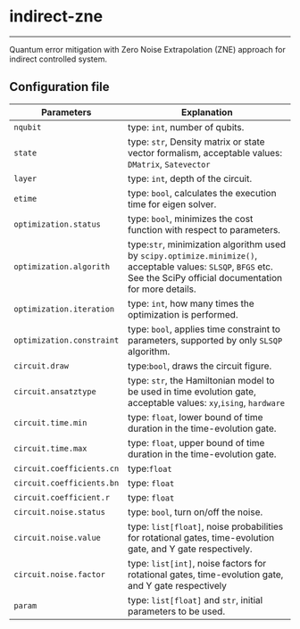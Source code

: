 # indirect-zne
----

Quantum error mitigation with Zero Noise Extrapolation (ZNE) approach for indirect controlled system.

## Configuration file


|Parameters| Explanation  |
|--|--|
| `nqubit` |type: `int`, number of qubits. |
|`state`|type: `str`, Density matrix or state vector formalism, acceptable values: `DMatrix`, `Satevector`|
|`layer`|type: `int`, depth of the circuit. |
|`etime`|type: `bool`, calculates the execution time for eigen solver. |
|`optimization.status`|type: `bool`, minimizes the cost function with respect to parameters. |
|`optimization.algorith`|type:`str`, minimization algorithm used by `scipy.optimize.minimize()`, acceptable values: `SLSQP`, `BFGS` etc. See the SciPy official documentation for more details. |
|`optimization.iteration`|type: `int`, how many times the optimization is performed. |
|`optimization.constraint`|type: `bool`, applies time constraint to parameters, supported by only `SLSQP` algorithm. |
|`circuit.draw`|type:`bool`, draws the circuit figure. |
|`circuit.ansatztype`|type: `str`, the Hamiltonian model to be used in time evolution gate, acceptable values: `xy`,`ising`, `hardware`|
|`circuit.time.min`|type: `float`, lower bound of time duration in the time-evolution gate. |
|`circuit.time.max`|type: `float`, upper bound of time duration in the time-evolution gate. |
|`circuit.coefficients.cn`|type:`float`|
|`circuit.coefficients.bn`|type: `float`|
|`circuit.coefficient.r`|type: `float`|
|`circuit.noise.status`|type: `bool`, turn on/off the noise. |
|`circuit.noise.value`|type: `list[float]`, noise probabilities for rotational gates, time-evolution gate, and Y gate respectively. |
|`circuit.noise.factor`|type: `list[int]`, noise factors for rotational gates, time-evolution gate, and Y gate respectively |
|`param`|type: `list[float]` and `str`, initial parameters to be used. |

